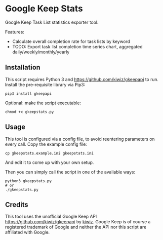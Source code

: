 # Google Keep Stats

Google Keep Task List statistics exporter tool.

Features:

- Calculate overall completion rate for task lists by keyword
- TODO: Export task list completion time series chart, aggregated daily/weekly/monthly/yearly

## Installation

This script requires Python 3 and https://github.com/kiwiz/gkeepapi to run. Install the pre-requisite library via Pip3:

```
pip3 install gkeepapi
```

Optional: make the script executable:

```
chmod +x gkeepstats.py
```

## Usage

This tool is configured via a config file, to avoid reentering parameters on every call. Copy the example config file:

```
cp gkeepstats.example.ini gkeepstats.ini
```

And edit it to come up with your own setup.

Then you can simply call the script in one of the available ways:

```
python3 gkeepstats.py
# or
./gkeepstats.py
```

## Credits

This tool uses the unofficial Google Keep API https://github.com/kiwiz/gkeepapi by [kiwiz](https://github.com/kiwiz). Google Keep is of course a registered trademark of Google and neither the API nor this script are affiliated with Google.
